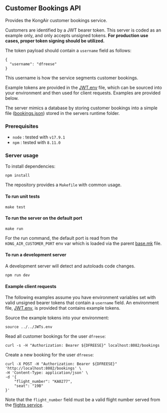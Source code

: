 ## Customer Bookings API

Provides the KongAir customer bookings service.

Customers are identified by a JWT bearer token. This server is coded
as an example only, and only accepts unsigned tokens. **For
production use cases, proper token signing should be utilized.**

The token payload should contain a `username` field as follows:
```
{
  "username": "dfreese"
}
```

This username is how the service segments customer bookings.

Example tokens are provided in the [JWT.env](../../JWTs.env) file,
which can be sourced into your environment and then used for client
requests. Examples are provided below.

The server mimics a database by storing customer bookings
into a simple file ([bookings.json](bookings.json)) stored in
the servers runtime folder.

### Prerequisites

* `node` : tested with `v17.9.1`
* `npm`  : tested with `8.11.0`

### Server usage

To install dependencies:
```
npm install
```

The repository provides a `Makefile` with common usage.

#### To run unit tests

```
make test
```

#### To run the server on the default port

```
make run
```

For the run command, the default port is read from the `KONG_AIR_CUSTOMER_PORT`
env var which is loaded via the parent [base.mk](../../base.mk) file.

#### To run a development server

A development server will detect and autoloads code changes.

```
npm run dev
```

#### Example client requests

The following examples assume you have environment variables set with
valid unsigned bearer tokens that contain a `username` field. An environment
file, [JWT.env](../../JWTs.env), is provided that contains example tokens.

Source the example tokens into your environment:
```
source ../../JWTs.env
```

Read all customer bookings for the user `dfreese`:
```
curl -s -H "Authorization: Bearer ${DFREESE}" localhost:8082/bookings
```

Create a new booking for the user `dfreese`:
```
curl -X POST -H "Authorization: Bearer ${DFREESE}" 'http://localhost:8082/bookings' \
-H 'Content-Type: application/json' \
-d '{
    "flight_number": "KA0277",
    "seat": "19B"
}'
```

Note that the `flight_number` field must be a valid flight number
served from the [flights service](../../flight-data/flights).


